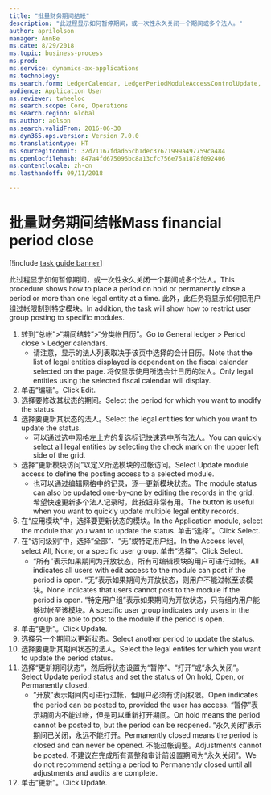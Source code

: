 ```yaml
--- 
title: "批量财务期间结帐"
description: "此过程显示如何暂停期间，或一次性永久关闭一个期间或多个法人。"
author: aprilolson
manager: AnnBe
ms.date: 8/29/2018
ms.topic: business-process
ms.prod: 
ms.service: dynamics-ax-applications
ms.technology: 
ms.search.form: LedgerCalendar, LedgerPeriodModuleAccessControlUpdate, SysLookupPicklist, LedgerFiscalCalendarPeriodStatus
audience: Application User
ms.reviewer: twheeloc
ms.search.scope: Core, Operations
ms.search.region: Global
ms.author: aolson
ms.search.validFrom: 2016-06-30
ms.dyn365.ops.version: Version 7.0.0
ms.translationtype: HT
ms.sourcegitcommit: 32d71167fdad65cb1dec37671999a497759ca484
ms.openlocfilehash: 847a4fd675096bc8a13cfc756e75a1878f092406
ms.contentlocale: zh-cn
ms.lasthandoff: 09/11/2018

---
```

# <a name="mass-financial-period-close"></a><span data-ttu-id="b2695-103">批量财务期间结帐</span><span class="sxs-lookup"><span data-stu-id="b2695-103">Mass financial period close</span></span>

[!include [task guide banner](../../includes/task-guide-banner.md)]

<span data-ttu-id="b2695-104">此过程显示如何暂停期间，或一次性永久关闭一个期间或多个法人。</span><span class="sxs-lookup"><span data-stu-id="b2695-104">This procedure shows how to place a period on hold or permanently close a period or more than one legal entity at a time.</span></span> <span data-ttu-id="b2695-105">此外，此任务将显示如何把用户组过帐限制到特定模块。</span><span class="sxs-lookup"><span data-stu-id="b2695-105">In addition, the task will show how to restrict user group posting to specific modules.</span></span>

1. <span data-ttu-id="b2695-106">转到“总帐”>“期间结转”>“分类帐日历”。</span><span class="sxs-lookup"><span data-stu-id="b2695-106">Go to General ledger > Period close > Ledger calendars.</span></span>
    * <span data-ttu-id="b2695-107">请注意，显示的法人列表取决于该页中选择的会计日历。</span><span class="sxs-lookup"><span data-stu-id="b2695-107">Note that the list of legal entities displayed is dependent on the fiscal calendar selected on the page.</span></span> <span data-ttu-id="b2695-108">将仅显示使用所选会计日历的法人。</span><span class="sxs-lookup"><span data-stu-id="b2695-108">Only legal entities using the selected fiscal calendar will display.</span></span>  
2. <span data-ttu-id="b2695-109">单击“编辑”。</span><span class="sxs-lookup"><span data-stu-id="b2695-109">Click Edit.</span></span>
3. <span data-ttu-id="b2695-110">选择要修改其状态的期间。</span><span class="sxs-lookup"><span data-stu-id="b2695-110">Select the period for which you want to modify the status.</span></span>
4. <span data-ttu-id="b2695-111">选择要更新其状态的法人。</span><span class="sxs-lookup"><span data-stu-id="b2695-111">Select the legal entities for which you want to update the status.</span></span>
    * <span data-ttu-id="b2695-112">可以通过选中网格左上方的复选标记快速选中所有法人。</span><span class="sxs-lookup"><span data-stu-id="b2695-112">You can quickly select all legal entities  by selecting the check mark on the upper left side of the grid.</span></span>  
5. <span data-ttu-id="b2695-113">选择“更新模块访问”以定义所选模块的过帐访问。</span><span class="sxs-lookup"><span data-stu-id="b2695-113">Select Update module access to define the posting access to a selected module.</span></span>
    * <span data-ttu-id="b2695-114">也可以通过编辑网格中的记录，逐一更新模块状态。</span><span class="sxs-lookup"><span data-stu-id="b2695-114">The module status can also be updated one-by-one by editing the records in the grid.</span></span> <span data-ttu-id="b2695-115">希望快速更新多个法人记录时，此按钮非常有用。</span><span class="sxs-lookup"><span data-stu-id="b2695-115">The button is useful when you want to quickly update multiple legal entity records.</span></span>  
6. <span data-ttu-id="b2695-116">在“应用模块”中，选择要更新状态的模块。</span><span class="sxs-lookup"><span data-stu-id="b2695-116">In the Application module, select the module that you want to update the status.</span></span> <span data-ttu-id="b2695-117">单击“选择”。</span><span class="sxs-lookup"><span data-stu-id="b2695-117">Click Select.</span></span>
7. <span data-ttu-id="b2695-118">在“访问级别”中，选择“全部”、“无”或特定用户组。</span><span class="sxs-lookup"><span data-stu-id="b2695-118">In the Access level, select All, None, or a specific user group.</span></span> <span data-ttu-id="b2695-119">单击“选择”。</span><span class="sxs-lookup"><span data-stu-id="b2695-119">Click Select.</span></span>
    * <span data-ttu-id="b2695-120">“所有”表示如果期间为开放状态，所有可编辑模块的用户可进行过帐。</span><span class="sxs-lookup"><span data-stu-id="b2695-120">All indicates all users with edit access to the module can post if the period is open.</span></span> <span data-ttu-id="b2695-121">“无”表示如果期间为开放状态，则用户不能过帐至该模块。</span><span class="sxs-lookup"><span data-stu-id="b2695-121">None indicates that users cannot post to the module if the period is open.</span></span> <span data-ttu-id="b2695-122">“特定用户组”表示如果期间为开放状态，只有组内用户能够过帐至该模块。</span><span class="sxs-lookup"><span data-stu-id="b2695-122">A specific user group indicates only users in the group are able to post to the module if the period is open.</span></span>  
8. <span data-ttu-id="b2695-123">单击“更新”。</span><span class="sxs-lookup"><span data-stu-id="b2695-123">Click Update.</span></span>
9. <span data-ttu-id="b2695-124">选择另一个期间以更新状态。</span><span class="sxs-lookup"><span data-stu-id="b2695-124">Select another period to update the status.</span></span>
10. <span data-ttu-id="b2695-125">选择要更新其期间状态的法人。</span><span class="sxs-lookup"><span data-stu-id="b2695-125">Select the legal entites for which you want to update the period status.</span></span>
11. <span data-ttu-id="b2695-126">选择“更新期间状态”，然后将状态设置为“暂停”、“打开”或“永久关闭”。</span><span class="sxs-lookup"><span data-stu-id="b2695-126">Select Update period status and set the status of On hold, Open, or Permanently closed.</span></span>
    * <span data-ttu-id="b2695-127">“开放”表示期间内可进行过帐，但用户必须有访问权限。</span><span class="sxs-lookup"><span data-stu-id="b2695-127">Open indicates the period can be posted to, provided the user has access.</span></span> <span data-ttu-id="b2695-128">“暂停”表示期间内不能过帐，但是可以重新打开期间。</span><span class="sxs-lookup"><span data-stu-id="b2695-128">On hold means the period cannot be posted to, but the period can be reopened.</span></span> <span data-ttu-id="b2695-129">“永久关闭”表示期间已关闭，永远不能打开。</span><span class="sxs-lookup"><span data-stu-id="b2695-129">Permanently closed means the period is closed and can never be opened.</span></span> <span data-ttu-id="b2695-130">不能过帐调整。</span><span class="sxs-lookup"><span data-stu-id="b2695-130">Adjustments cannot be posted.</span></span> <span data-ttu-id="b2695-131">不建议在完成所有调整和审计前设置期间为“永久关闭”。</span><span class="sxs-lookup"><span data-stu-id="b2695-131">We do not recommend setting a period to Permanently closed until all adjustments and audits are complete.</span></span>  
12. <span data-ttu-id="b2695-132">单击“更新”。</span><span class="sxs-lookup"><span data-stu-id="b2695-132">Click Update.</span></span>


